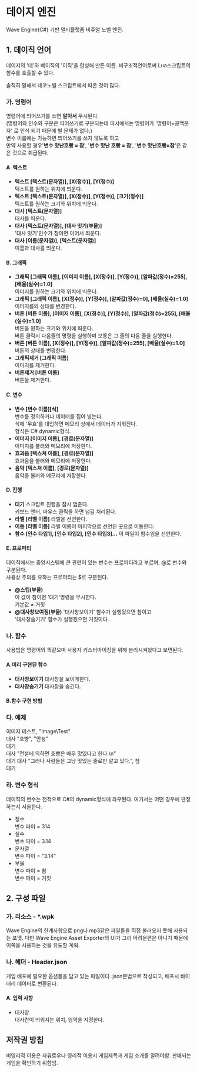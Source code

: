 # 데이지 엔진
Wave Engine(C#) 기반 멀티플랫폼 비주얼 노벨 엔진.

## 1. 데이직 언어
데이지의 '데'와 베이직의 '이직'을 합성해 만든 이름.
비구조적언어로써 Lua스크립트의 함수를 호출할 수 있다.

솔직히 말해서 네코노벨 스크립트에서 따온 것이 많다.

### 가. 명령어

명령어에 띄어쓰기를 쓰면 **알아서** 무시된다.<br>
(명령어와 인수와 구분은 띄어쓰기로 구분되는데 파서에서는 명령어가 '명령어+공백문자' 로 인식 되기 때문에 별 문제가 없다.)<br>
변수 이름에는 가능하면 띄어쓰기를 쓰지 않도록 하고<br>
만약 사용할 경우'**변수 맛난호빵 = 참**', '**변수 맛난 호빵 = 참**', '**변수 맛난호빵=참**'은 같은 것으로 취급된다.

#### A. 텍스트

- **텍스트 [텍스트(문자열)], [X(정수)], [Y(정수)]**<br>
텍스트를 원하는 위치에 띄운다.
- **텍스트 [텍스트(문자열)], [X(정수)], [Y(정수)], [크기(정수)]**<br>
텍스트를 원하는 크기와 위치에 띄운다.
- **대사 [텍스트(문자열)]**<br>
대사를 띄운다.
- **대사 [텍스트(문자열)], [대사 잇기(부울)]**<br>
'대사 잇기'인수가 참이면 이어서 띄운다.
- **대사 [이름(문자열)], [텍스트(문자열)]**<br>
이름과 대사를 띄운다.<br>

#### B. 그래픽

- **그래픽 [그래픽 이름], [이미지 이름], [X(정수)], [Y(정수)], [알파값(정수)=255], [배율(실수)=1.0]**<br>
이미지를 원하는 크기와 위치에 띄운다.
- **그래픽 [그래픽 이름], [X(정수)], [Y(정수)], [알파값(정수)=0], [배율(실수)=1.0]**<br>
이미지를의 상태를 변경한다.
- **버튼 [버튼 이름], [이미지 이름], [X(정수)], [Y(정수)], [알파값(정수)=255], [배율(실수)=1.0]**<br>
버튼을 원하는 크기와 위치에 띄운다.<br>
버튼 클릭시 다음줄의 명령을 실행하며 보통은 그 줄의 다음 줄을 실행한다.
- **버튼 [버튼 이름], [X(정수)], [Y(정수)], [알파값(정수)=255], [배율(실수)=1.0]**<br>
버튼의 상태를 변경한다.
- **그래픽제거 [그래픽 이름]**<br>
이미지를 제거한다.
- **버튼제거 [버튼 이름]**<br>
버튼을 제거한다.

#### C. 변수

- **변수 [변수 이름][식]**<br>
변수를 정의하거나 데이터를 집어 넣는다.<br>
식에 '무효'를 대입하면 메모리 상에서 데이터가 지워진다.<br>
형식은 C# dynamic형식.
- **이미지 [이미지 이름], [경로(문자열)]**<br>
이미지를 불러와 메모리에 저장한다.
- **효과음 [텍스쳐 이름], [경로(문자열)]**<br>
효과음을 불러와 메모리에 저장한다.
- **음악 [텍스쳐 이름], [경로(문자열)]**<br>
음악을 불러와 메모리에 저장한다.

#### D. 진행

- **대기**
스크립트 진행을 잠시 멈춘다.<br>
키보드 엔터, 마우스 클릭을 하면 넘김 처리된다.
- **라벨 [라벨 이름]**
라벨을 선언한다.
- **이동 [라벨 이름]**
라벨 이름이 마지막으로 선언된 곳으로 이동한다.
- **함수 [인수 타입1], [인수 타입2], [인수 타입3]...**
이 파일이 함수임을 선언한다.

#### E. 프로퍼티

데이직에서는 중앙시스템에 큰 관련이 있는 변수는 프로퍼티라고 부르며, @로 변수와 구분된다.<br>
사용상 주의를 요하는 프로퍼티는 $로 구분된다.

- **@스킵(부울)**<br>
이 값이 참이면 '대기'명령을 무시한다.<br>
기본값 = 거짓
- **@대사창보여짐(부울)**
'대사창보이기' 함수가 실행됬으면 참이고<br>
'대사창숨기기' 함수가 실행됬으면 거짓이다.

### 나. 함수

사용법은 명령어와 똑같으며 사용자 커스터마이징을 위해 분리시켜놨다고 보면된다.

#### A.미리 구현된 함수

- **대사창보이기**
대사창을 보이게한다.
- **대사창숨기기**
대사창을 숨긴다.

#### B.함수 구현 방법


### 다. 예제

이미지 테스트, "Image\Test"<br>
대사 "호빵", "안뇽"<br>
대기<br>
대사 "전설에 의하면 호빵은 매우 맛있다고 한다.\n"<br>
대기
대사 "그러나 사람들은 그냥 맛있는 줄로만 알고 있다.", 참<br>
대기

### 라. 변수 형식

데이직의 변수는 전적으로 C#의 dynamic형식에 좌우된다.
여기서는 어떤 경우에 판정하는지 서술한다.

- 정수<br>
변수 파이 = 314
- 실수<br>
변수 파이 = 3.14
- 문자열<br>
변수 파이 = "3.14"
- 부울<br>
변수 파이 = 참<br>
변수 파이 = 거짓

## 2. 구성 파일

### 가. 리소스 - *.wpk

Wave Engine의 한계사항으로 png나 mp3같은 파일들을 직접 불러오지 못해 사용되는 포맷.
다만 Wave Engine Asset Exporter의 UI가 그리 어려운편은 아니기 때문에 이쪽을 사용하는 것을 유도할 계획.

### 나. 헤더 - Header.json

게임 배포에 필요한 옵션들을 담고 있는 파일이다.
json문법으로 작성되고, 배포시 바이너리 데이터로 변환된다.

#### A. 입력 사항
- 대사창<br>
대사란이 띄워지는 위치, 영역을 지정한다.

## 저작권 방침
비영리적 이용은 자유로우나
영리적 이용시 게임제목과 게임 소개를 알려야함.
판매되는 게임을 확인하기 위함임.
